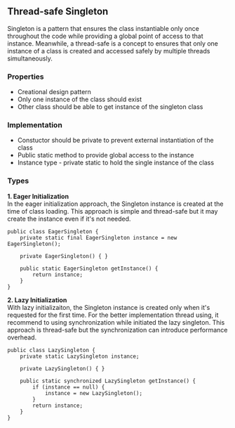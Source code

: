 <h2>Thread-safe Singleton</h2>

Singleton is a pattern that ensures the class instantiable only once throughout the code while providing a global point of access to that instance. Meanwhile, a thread-safe is a concept to ensures that only one instance of a class is created and accessed safely by multiple threads simultaneously.

### Properties
- Creational design pattern
- Only one instance of the class should exist
- Other class should be able to get instance of the singleton class

### Implementation
- Constuctor should be private to prevent external instantiation of the class
- Public static method to provide global access to the instance
- Instance type - private static to hold the single instance of the class

### Types
<b>1. Eager Initialization</b><br>
In the eager initialization approach, the Singleton instance is created at the time of class loading. This approach is simple and thread-safe but it may create the instance even if it's not needed.
```
public class EagerSingleton {
    private static final EagerSingleton instance = new EagerSingleton();

    private EagerSingleton() { }

    public static EagerSingleton getInstance() {
        return instance;
    }
}
```
<b>2. Lazy Initialization</b><br>
With lazy initializaiton, the Singleton instance is created only when it's requested for the first time. For the better implementation thread using, it recommend to using synchronization while initiated the lazy singleton. This approach is thread-safe but the synchronization can introduce performance overhead.
```
public class LazySingleton {
    private static LazySingleton instance;

    private LazySingleton() { }

    public static synchronized LazySingleton getInstance() {
        if (instance == null) {
            instance = new LazySingleton();
        }
        return instance;
    }
}
```
